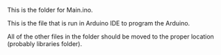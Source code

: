 This is the folder for Main.ino.

This is the file that is run in Arduino IDE to program the Arduino.

All of the other files in the folder should be moved to the proper location (probably libraries folder).
